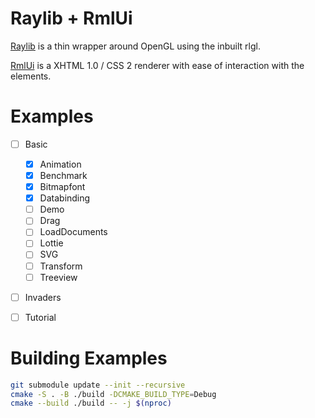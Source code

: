 # Raylib + RmlUi
[Raylib](https://github.com/raysan5/raylib) is a thin wrapper around OpenGL using the inbuilt rlgl.

[RmlUi](https://github.com/mikke89/RmlUi) is a XHTML 1.0 / CSS 2 renderer with ease of interaction with the elements.

# Examples
* [ ] Basic
    * [x] Animation
    * [x] Benchmark
    * [x] Bitmapfont
    * [x] Databinding
    * [ ] Demo
    * [ ] Drag
    * [ ] LoadDocuments
    * [ ] Lottie
    * [ ] SVG
    * [ ] Transform
    * [ ] Treeview
* [ ] Invaders
* [ ] Tutorial


# Building Examples
```bash
git submodule update --init --recursive
cmake -S . -B ./build -DCMAKE_BUILD_TYPE=Debug
cmake --build ./build -- -j $(nproc)
```

